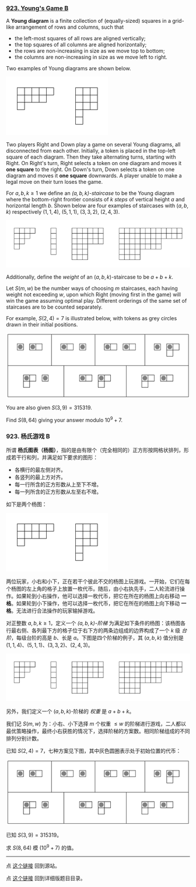 ### [923. Young's Game B](https://projecteuler.net/problem=923)


A **Young diagram** is a finite collection of (equally-sized) squares in a grid-like arrangement of rows and columns, such that

- the left-most squares of all rows are aligned vertically;
- the top squares of all columns are aligned horizontally;
- the rows are non-increasing in size as we move top to bottom;
- the columns are non-increasing in size as we move left to right.

Two examples of Young diagrams are shown below.

![](images/0922_youngs_game_diagrams.png)

Two players Right and Down play a game on several Young diagrams, all disconnected from each other. Initially, a token is placed in the top-left square of each diagram. Then they take alternating turns, starting with Right. On Right's turn, Right selects a token on one diagram and moves it **one square** to the right. On Down's turn, Down selects a token on one diagram and moves it **one square** downwards. A player unable to make a legal move on their turn loses the game.

For $a,b,k\geq 1$ we define an *$(a,b,k)$-staircase* to be the Young diagram where the bottom-right frontier consists of $k$ *steps* of vertical height $a$ and horizontal length $b$. Shown below are four examples of staircases with $(a,b,k)$ respectively $(1,1,4),$ $(5,1,1),$ $(3,3,2),$ $(2,4,3)$.

![](images/0922_youngs_game_staircases.png)

Additionally, define the *weight* of an $(a,b,k)$-staircase to be $a+b+k$.

Let $S(m, w)$ be the number ways of choosing $m$ staircases, each having weight not exceeding $w$, upon which Right (moving first in the game) will win the game assuming optimal play. Different orderings of the same set of staircases are to be counted separately.

For example, $S(2, 4)=7$ is illustrated below, with tokens as grey circles drawn in their initial positions.

![](images/0922_youngs_game_example.png)

You are also given $S(3, 9)=315319$.

Find $S(8, 64)$ giving your answer modulo $10^9+7$.

### 923. 杨氏游戏 B

所谓 **杨氏图表（杨图）**，指的是由有限个（完全相同的）正方形按网格状排列，形成若干行和列，并满足如下要求的图形：

- 各横行的最左侧对齐。
- 各竖列的最上方对齐。
- 每一行所含的正方形数从上至下不增。
- 每一列所含的正方形数从左至右不增。

如下是两个杨图：

![](images/0922_youngs_game_diagrams.png)

两位玩家，小右和小下，正在若干个彼此不交的杨图上玩游戏。一开始，它们在每个杨图的左上角的格子上放置一枚代币。随后，由小右执先手，二人轮流进行操作。如果轮到小右操作，他可以选择一枚代币，把它在所在的杨图上向右移动 **一格**。如果轮到小下操作，他可以选择一枚代币，把它在所在的杨图上向下移动 **一格**。无法进行合法操作的玩家输掉游戏。

对正整数 $a, b, k \geq 1$，定义一个 *$(a, b, k)$-阶梯* 为满足如下条件的杨图：该杨图各行最右侧、各列最下方的格子位于右下方的两条边组成的边界构成了一个 $k$ 级 *台阶*，每级台阶的高是 $b$、长是 $a$。下图是四个阶梯的例子，其 $(a, b, k)$ 值分别是 $(1,1,4)$、$(5,1,1)$、$(3,3,2)$、$(2,4,3)$。

![](images/0922_youngs_game_staircases.png)

另外，我们定义一个 $(a, b, k)$-阶梯的 *权重* 是 $a + b + k$。

我们记 $S(m, w)$ 为：小右、小下选择 $m$ 个权重 $\leq w$ 的阶梯进行游戏，二人都以最优策略操作，最终小右获胜的情况下，选择阶梯的方案数。相同阶梯组成的不同排列分别计数。

已知 $S(2, 4) = 7$，七种方案见下图，其中灰色圆圈表示处于初始位置的代币：

![](images/0922_youngs_game_example.png)

已知 $S(3, 9)=315319$。

求 $S(8, 64)$ 模 $(10^9+7)$ 的值。

---

点 [这个链接](https://fsy-juruo.github.io/pe-chinese-translation/) 回到源站。

点 [这个链接](https://fsy-juruo.github.io/pe-chinese-translation/detailed_content_archives.html) 回到详细版题目目录。